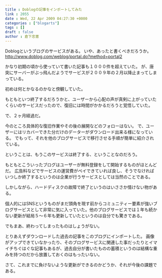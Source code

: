 ```yaml
---
title : Doblogの記事をインポートしてみた
link : 2055
date : Wed, 22 Apr 2009 04:27:30 +0000
categories : ["blogarts"]
tags : []
draft : false
author : 倉下忠憲
---
```


Doblogというブログのサービスがある。
いや、あったと書くべきだろうか。
http://www.doblog.com/weblog/portal.do?method=portal2

かなり初期の頃から使っていて書いた記事も１０００件を超えていた。
が、唐突にサーバーがぶっ飛んだようでサービスが２００９年の２月以降止まってしまっている。

初めは何とかなるのかなと傍観していた。

もともといつ終了するだろうかと、ユーザーから心配の声が真剣に上がっていたくらいのサービスだったので、復旧には時間がかかるだろうと覚悟していた。

で、２ヶ月経過だ。

今のところ具体的な復旧作業やその後の展開などのフォローはない。
で、ユーザーにはリカバーできた分だけのデーターがダウンロード出来る様になっている。
でもって、それを他のブログサービスで移行させる手順が簡単に紹介されている。

ということは、もうこのサービスは終了する、ということなのだろう。

もともとこういったブログはユーザーが無料登録をして開始するものがほとんどだ。
広告料などでサービスの運営費がペイできていれば良し、そうでなければいつしか終了するというのは企業が行うサービスとしては当然のことである。

しかしながら、ハードディスクの故障で終了というのはいささか情けない物がある。

個人的にはSNSというものがまだ頭角を現す前からコミュニティー要素が強いブログサービスとして非常に気に入っていた。他のブログサービスでは１年も続かない更新が結局５～６年も更新していたというのは自分でも驚きである。

でもまあ、終わってしまったものはしょうがない。

とりあえずダウンロードした過去の記事をこのブログにインポートした。
画像がアップできていなかったり、そのブログサービスに関連した事だったりとイマイチちぐはぐな記事もあるが、過去自分が書いたものの蓄積というのは結構な重みを持つのだから放置しておくのはもったいない。

さて、これまでに負けないような更新ができるのかどうか、それが今後の課題である。